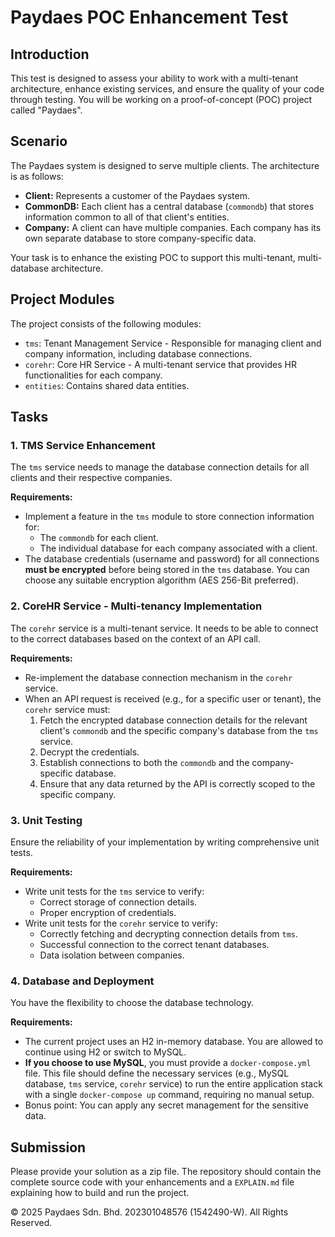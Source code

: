 # Paydaes POC Enhancement Test

## Introduction

This test is designed to assess your ability to work with a multi-tenant architecture, enhance existing services, and ensure the quality of your code through testing. You will be working on a proof-of-concept (POC) project called "Paydaes".

## Scenario

The Paydaes system is designed to serve multiple clients. The architecture is as follows:

*   **Client:** Represents a customer of the Paydaes system.
*   **CommonDB:** Each client has a central database (`commondb`) that stores information common to all of that client's entities.
*   **Company:** A client can have multiple companies. Each company has its own separate database to store company-specific data.

Your task is to enhance the existing POC to support this multi-tenant, multi-database architecture.

## Project Modules

The project consists of the following modules:

*   `tms`: Tenant Management Service - Responsible for managing client and company information, including database connections.
*   `corehr`: Core HR Service - A multi-tenant service that provides HR functionalities for each company.
*   `entities`: Contains shared data entities.

## Tasks

### 1. TMS Service Enhancement

The `tms` service needs to manage the database connection details for all clients and their respective companies.

**Requirements:**

*   Implement a feature in the `tms` module to store connection information for:
    *   The `commondb` for each client.
    *   The individual database for each company associated with a client.
*   The database credentials (username and password) for all connections **must be encrypted** before being stored in the `tms` database. You can choose any suitable encryption algorithm (AES 256-Bit preferred).

### 2. CoreHR Service - Multi-tenancy Implementation

The `corehr` service is a multi-tenant service. It needs to be able to connect to the correct databases based on the context of an API call.

**Requirements:**

*   Re-implement the database connection mechanism in the `corehr` service.
*   When an API request is received (e.g., for a specific user or tenant), the `corehr` service must:
    1.  Fetch the encrypted database connection details for the relevant client's `commondb` and the specific company's database from the `tms` service.
    2.  Decrypt the credentials.
    3.  Establish connections to both the `commondb` and the company-specific database.
    4.  Ensure that any data returned by the API is correctly scoped to the specific company.

### 3. Unit Testing

Ensure the reliability of your implementation by writing comprehensive unit tests.

**Requirements:**

*   Write unit tests for the `tms` service to verify:
    *   Correct storage of connection details.
    *   Proper encryption of credentials.
*   Write unit tests for the `corehr` service to verify:
    *   Correctly fetching and decrypting connection details from `tms`.
    *   Successful connection to the correct tenant databases.
    *   Data isolation between companies.

### 4. Database and Deployment

You have the flexibility to choose the database technology.

**Requirements:**

*   The current project uses an H2 in-memory database. You are allowed to continue using H2 or switch to MySQL.
*   **If you choose to use MySQL**, you must provide a `docker-compose.yml` file. This file should define the necessary services (e.g., MySQL database, `tms` service, `corehr` service) to run the entire application stack with a single `docker-compose up` command, requiring no manual setup.
* Bonus point: You can apply any secret management for the sensitive data.

## Submission

Please provide your solution as a zip file. The repository should contain the complete source code with your enhancements and a `EXPLAIN.md` file explaining how to build and run the project.


© 2025 Paydaes Sdn. Bhd. 202301048576 (1542490-W). All Rights Reserved.
